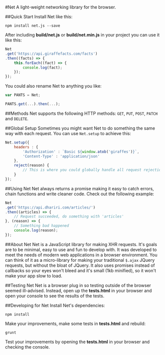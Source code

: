 #Net
A light-weight networking library for the browser.

##Quick Start
Install Net like this:
```shell
npm install net.js --save
```

After including **build/net.js** or **build/net.min.js** in your project you can use it like this:

```js
Net
.get('https://api.giraffefacts.com/facts')
.then((facts) => {
    this.forEach((fact) => {
        console.log(fact);
    });
});
```

You could also rename Net to anything you like:

```js
var PANTS = Net;

PANTS.get(...).then(...);
```

##Methods
Net supports the following HTTP methods: `GET`, `PUT`, `POST`, `PATCH` and `DELETE`.

##Global Setup
Sometimes you might want Net to do something the same way with each request. You can use `Net.setup` to achieve this:

```js
Net.setup({
    headers : {
        'Authorization' : `Basic ${window.atob('giraffes')}`,
        'Content-Type' : 'application/json'
    },
    reject(reason) {
        // This is where you could globally handle all request rejections
    }
});
```

##Using Net
Net always returns a promise making it easy to catch errors, chain functions and write cleaner code. Check out the following example:

```js
Net
.get('https://api.dhariri.com/articles/')
.then((articles) => {
    // Request succeeded, do something with 'articles'
}, (reason) => {
    // Something bad happened
    console.log(reason);
});
```

##About Net
Net is a JavaScript library for making XHR requests. It's goals are to be minimal, easy to use and fun to develop with. It was developed to meet the needs of modern web applications in a browser environment. You can think of it as a micro-library for making your traditional `$.ajax` JQuery requests, but without the bloat of JQuery. It also uses promises instead of callbacks so your eyes won't bleed and it's small (1kb minified), so it won't make your app slow to load.

##Testing Net
Net is a browser plug in so testing outside of the browser seemed ill-advised. Instead, open up the **tests.html** in your browser and open your console to see the results of the tests.

##Developing for Net
Install Net's dependencies:
```shell
npm install
```

Make your improvements, make some tests in **tests.html** and rebuild:
```shell
grunt
```

Test your improvements by opening the **tests.html** in your browser and checking the console.
